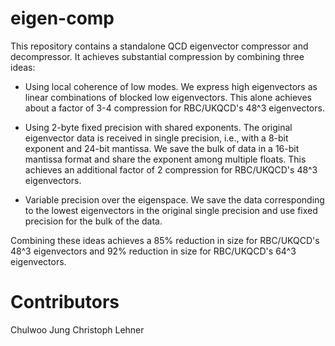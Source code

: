 # eigen-comp
This repository contains a standalone QCD eigenvector compressor and decompressor.
It achieves substantial compression by combining three ideas:

* Using local coherence of low modes.  We express high eigenvectors as linear combinations
  of blocked low eigenvectors.  This alone achieves about a factor of 3-4 compression for RBC/UKQCD's 48^3 eigenvectors.
  
* Using 2-byte fixed precision with shared exponents.  The original eigenvector data is
  received in single precision, i.e., with a 8-bit exponent and 24-bit mantissa.  We save
  the bulk of data in a 16-bit mantissa format and share the exponent among multiple floats.
  This achieves an additional factor of 2 compression for RBC/UKQCD's 48^3 eigenvectors.
  
* Variable precision over the eigenspace.  We save the data corresponding to the lowest eigenvectors
  in the original single precision and use fixed precision for the bulk of the data.
  
Combining these ideas achieves a 85% reduction in size for RBC/UKQCD's 48^3 eigenvectors and 92% reduction
in size for RBC/UKQCD's 64^3 eigenvectors.

# Contributors
Chulwoo Jung
Christoph Lehner

